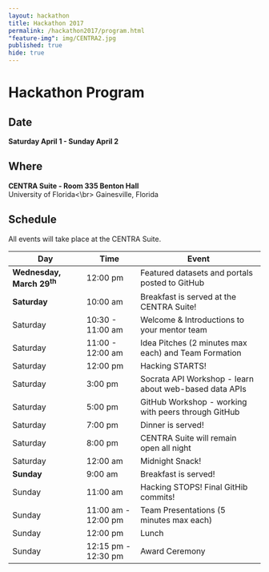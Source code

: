 ```yaml
---
layout: hackathon
title: Hackathon 2017
permalink: /hackathon2017/program.html
"feature-img": img/CENTRA2.jpg
published: true
hide: true
---
```


# Hackathon Program

## Date

**Saturday April 1 - Sunday April 2**

## Where

**CENTRA Suite - Room 335 Benton Hall**<map adjacent></br>
University of Florida<\br>
Gainesville, Florida

## Schedule

All events will take place at the CENTRA Suite.


| Day | Time | Event |
|---|---|---|
| **Wednesday, March 29<sup>th</sup>** | 12:00 pm | Featured datasets and portals posted to GitHub |
| **Saturday** | 10:00 am | Breakfast is served at the CENTRA Suite! |
| Saturday | 10:30 - 11:00 am | Welcome & Introductions to your mentor team |
| Saturday | 11:00 - 12:00 am | Idea Pitches (2 minutes max each) and Team Formation |
| Saturday | 12:00 pm | Hacking STARTS! |
| Saturday | 3:00 pm | Socrata API Workshop - learn about web-based data APIs |
| Saturday | 5:00 pm | GitHub Workshop - working with peers through GitHub |
| Saturday | 7:00 pm | Dinner is served! |
| Saturday | 8:00 pm | CENTRA Suite will remain open all night |
| Saturday | 12:00 am | Midnight Snack! |
| **Sunday** | 9:00 am | Breakfast is served! |
| Sunday | 11:00 am | Hacking STOPS! Final GitHib commits! |
| Sunday | 11:00 am - 12:00 pm | Team Presentations (5 minutes max each) |
| Sunday | 12:00 pm | Lunch |
| Sunday | 12:15 pm - 12:30 pm | Award Ceremony |

